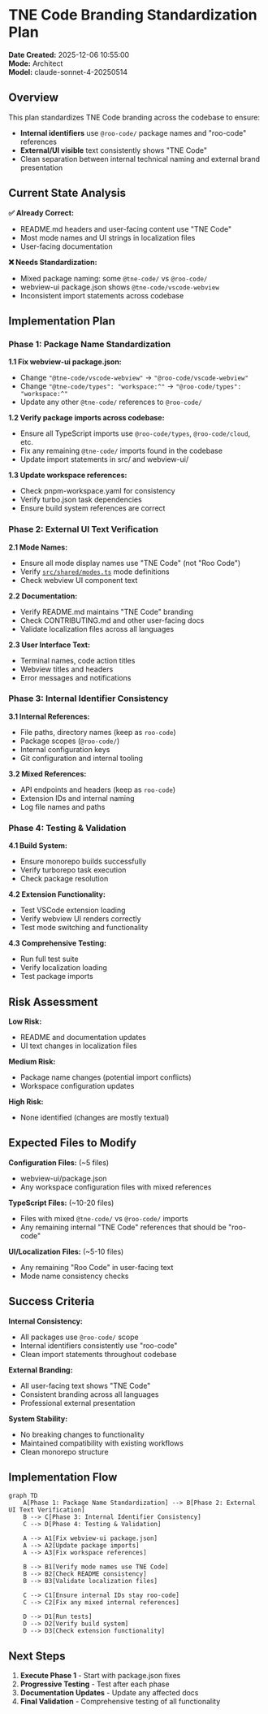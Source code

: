 # TNE Code Branding Standardization Plan

**Date Created:** 2025-12-06 10:55:00  
**Mode:** Architect  
**Model:** claude-sonnet-4-20250514

## Overview

This plan standardizes TNE Code branding across the codebase to ensure:

- **Internal identifiers** use `@roo-code/` package names and "roo-code" references
- **External/UI visible** text consistently shows "TNE Code"
- Clean separation between internal technical naming and external brand presentation

## Current State Analysis

**✅ Already Correct:**

- README.md headers and user-facing content use "TNE Code"
- Most mode names and UI strings in localization files
- User-facing documentation

**❌ Needs Standardization:**

- Mixed package naming: some `@tne-code/` vs `@roo-code/`
- webview-ui package.json shows `@tne-code/vscode-webview`
- Inconsistent import statements across codebase

## Implementation Plan

### Phase 1: Package Name Standardization

**1.1 Fix webview-ui package.json:**

- Change `"@tne-code/vscode-webview"` → `"@roo-code/vscode-webview"`
- Change `"@tne-code/types": "workspace:^"` → `"@roo-code/types": "workspace:^"`
- Update any other `@tne-code/` references to `@roo-code/`

**1.2 Verify package imports across codebase:**

- Ensure all TypeScript imports use `@roo-code/types`, `@roo-code/cloud`, etc.
- Fix any remaining `@tne-code/` imports found in the codebase
- Update import statements in src/ and webview-ui/

**1.3 Update workspace references:**

- Check pnpm-workspace.yaml for consistency
- Verify turbo.json task dependencies
- Ensure build system references are correct

### Phase 2: External UI Text Verification

**2.1 Mode Names:**

- Ensure all mode display names use "TNE Code" (not "Roo Code")
- Verify [`src/shared/modes.ts`](src/shared/modes.ts) mode definitions
- Check webview UI component text

**2.2 Documentation:**

- Verify README.md maintains "TNE Code" branding
- Check CONTRIBUTING.md and other user-facing docs
- Validate localization files across all languages

**2.3 User Interface Text:**

- Terminal names, code action titles
- Webview titles and headers
- Error messages and notifications

### Phase 3: Internal Identifier Consistency

**3.1 Internal References:**

- File paths, directory names (keep as `roo-code`)
- Package scopes (`@roo-code/`)
- Internal configuration keys
- Git configuration and internal tooling

**3.2 Mixed References:**

- API endpoints and headers (keep as `roo-code`)
- Extension IDs and internal naming
- Log file names and paths

### Phase 4: Testing & Validation

**4.1 Build System:**

- Ensure monorepo builds successfully
- Verify turborepo task execution
- Check package resolution

**4.2 Extension Functionality:**

- Test VSCode extension loading
- Verify webview UI renders correctly
- Test mode switching and functionality

**4.3 Comprehensive Testing:**

- Run full test suite
- Verify localization loading
- Test package imports

## Risk Assessment

**Low Risk:**

- README and documentation updates
- UI text changes in localization files

**Medium Risk:**

- Package name changes (potential import conflicts)
- Workspace configuration updates

**High Risk:**

- None identified (changes are mostly textual)

## Expected Files to Modify

**Configuration Files:** (~5 files)

- webview-ui/package.json
- Any workspace configuration files with mixed references

**TypeScript Files:** (~10-20 files)

- Files with mixed `@tne-code/` vs `@roo-code/` imports
- Any remaining internal "TNE Code" references that should be "roo-code"

**UI/Localization Files:** (~5-10 files)

- Any remaining "Roo Code" in user-facing text
- Mode name consistency checks

## Success Criteria

**Internal Consistency:**

- All packages use `@roo-code/` scope
- Internal identifiers consistently use "roo-code"
- Clean import statements throughout codebase

**External Branding:**

- All user-facing text shows "TNE Code"
- Consistent branding across all languages
- Professional external presentation

**System Stability:**

- No breaking changes to functionality
- Maintained compatibility with existing workflows
- Clean monorepo structure

## Implementation Flow

```mermaid
graph TD
    A[Phase 1: Package Name Standardization] --> B[Phase 2: External UI Text Verification]
    B --> C[Phase 3: Internal Identifier Consistency]
    C --> D[Phase 4: Testing & Validation]

    A --> A1[Fix webview-ui package.json]
    A --> A2[Update package imports]
    A --> A3[Fix workspace references]

    B --> B1[Verify mode names use TNE Code]
    B --> B2[Check README consistency]
    B --> B3[Validate localization files]

    C --> C1[Ensure internal IDs stay roo-code]
    C --> C2[Fix any mixed internal references]

    D --> D1[Run tests]
    D --> D2[Verify build system]
    D --> D3[Check extension functionality]
```

## Next Steps

1. **Execute Phase 1** - Start with package.json fixes
2. **Progressive Testing** - Test after each phase
3. **Documentation Updates** - Update any affected docs
4. **Final Validation** - Comprehensive testing of all functionality
